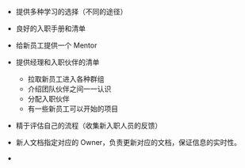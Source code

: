 
* 提供多种学习的选择（不同的途径）
* 良好的入职手册和清单
* 给新员工提供一个 Mentor
* 提供经理和入职伙伴的清单
    * 拉取新员工进入各种群组
    * 介绍团队伙伴之间一一认识
    * 分配入职伙伴
    * 有一些新员工可以开始的项目
* 精于评估自己的流程（收集新入职人员的反馈）




* 新人文档指定对应的 Owner，负责更新对应的文档，保证信息的实时性。
* 

